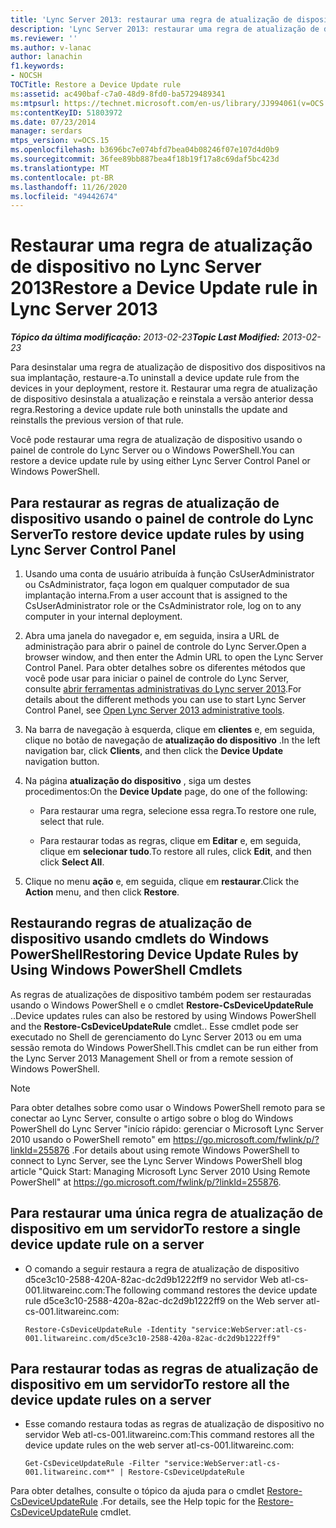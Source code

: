 ```yaml
---
title: 'Lync Server 2013: restaurar uma regra de atualização de dispositivo'
description: 'Lync Server 2013: restaurar uma regra de atualização de dispositivo.'
ms.reviewer: ''
ms.author: v-lanac
author: lanachin
f1.keywords:
- NOCSH
TOCTitle: Restore a Device Update rule
ms:assetid: ac490baf-c7a0-48d9-8fd0-ba5729489341
ms:mtpsurl: https://technet.microsoft.com/en-us/library/JJ994061(v=OCS.15)
ms:contentKeyID: 51803972
ms.date: 07/23/2014
manager: serdars
mtps_version: v=OCS.15
ms.openlocfilehash: b3696bc7e074bfd7bea04b08246f07e107d4d0b9
ms.sourcegitcommit: 36fee89bb887bea4f18b19f17a8c69daf5bc423d
ms.translationtype: MT
ms.contentlocale: pt-BR
ms.lasthandoff: 11/26/2020
ms.locfileid: "49442674"
---
```

# <a name="restore-a-device-update-rule-in-lync-server-2013"></a><span data-ttu-id="9a491-103">Restaurar uma regra de atualização de dispositivo no Lync Server 2013</span><span class="sxs-lookup"><span data-stu-id="9a491-103">Restore a Device Update rule in Lync Server 2013</span></span>

<div data-xmlns="http://www.w3.org/1999/xhtml">

<div class="topic" data-xmlns="http://www.w3.org/1999/xhtml" data-msxsl="urn:schemas-microsoft-com:xslt" data-cs="https://msdn.microsoft.com/">

<div data-asp="https://msdn2.microsoft.com/asp">



</div>

<div id="mainSection">

<div id="mainBody"><span data-ttu-id="9a491-104">

<span> </span></span><span class="sxs-lookup"><span data-stu-id="9a491-104">

<span> </span></span></span>

<span data-ttu-id="9a491-105">_**Tópico da última modificação:** 2013-02-23_</span><span class="sxs-lookup"><span data-stu-id="9a491-105">_**Topic Last Modified:** 2013-02-23_</span></span>

<span data-ttu-id="9a491-106">Para desinstalar uma regra de atualização de dispositivo dos dispositivos na sua implantação, restaure-a.</span><span class="sxs-lookup"><span data-stu-id="9a491-106">To uninstall a device update rule from the devices in your deployment, restore it.</span></span> <span data-ttu-id="9a491-107">Restaurar uma regra de atualização de dispositivo desinstala a atualização e reinstala a versão anterior dessa regra.</span><span class="sxs-lookup"><span data-stu-id="9a491-107">Restoring a device update rule both uninstalls the update and reinstalls the previous version of that rule.</span></span>

<span data-ttu-id="9a491-108">Você pode restaurar uma regra de atualização de dispositivo usando o painel de controle do Lync Server ou o Windows PowerShell.</span><span class="sxs-lookup"><span data-stu-id="9a491-108">You can restore a device update rule by using either Lync Server Control Panel or Windows PowerShell.</span></span>

<div>

## <a name="to-restore-device-update-rules-by-using-lync-server-control-panel"></a><span data-ttu-id="9a491-109">Para restaurar as regras de atualização de dispositivo usando o painel de controle do Lync Server</span><span class="sxs-lookup"><span data-stu-id="9a491-109">To restore device update rules by using Lync Server Control Panel</span></span>

1.  <span data-ttu-id="9a491-110">Usando uma conta de usuário atribuída à função CsUserAdministrator ou CsAdministrator, faça logon em qualquer computador de sua implantação interna.</span><span class="sxs-lookup"><span data-stu-id="9a491-110">From a user account that is assigned to the CsUserAdministrator role or the CsAdministrator role, log on to any computer in your internal deployment.</span></span>

2.  <span data-ttu-id="9a491-111">Abra uma janela do navegador e, em seguida, insira a URL de administração para abrir o painel de controle do Lync Server.</span><span class="sxs-lookup"><span data-stu-id="9a491-111">Open a browser window, and then enter the Admin URL to open the Lync Server Control Panel.</span></span> <span data-ttu-id="9a491-112">Para obter detalhes sobre os diferentes métodos que você pode usar para iniciar o painel de controle do Lync Server, consulte [abrir ferramentas administrativas do Lync server 2013](lync-server-2013-open-lync-server-administrative-tools.md).</span><span class="sxs-lookup"><span data-stu-id="9a491-112">For details about the different methods you can use to start Lync Server Control Panel, see [Open Lync Server 2013 administrative tools](lync-server-2013-open-lync-server-administrative-tools.md).</span></span>

3.  <span data-ttu-id="9a491-113">Na barra de navegação à esquerda, clique em **clientes** e, em seguida, clique no botão de navegação de **atualização do dispositivo** .</span><span class="sxs-lookup"><span data-stu-id="9a491-113">In the left navigation bar, click **Clients**, and then click the **Device Update** navigation button.</span></span>

4.  <span data-ttu-id="9a491-114">Na página **atualização do dispositivo** , siga um destes procedimentos:</span><span class="sxs-lookup"><span data-stu-id="9a491-114">On the **Device Update** page, do one of the following:</span></span>
    
      - <span data-ttu-id="9a491-115">Para restaurar uma regra, selecione essa regra.</span><span class="sxs-lookup"><span data-stu-id="9a491-115">To restore one rule, select that rule.</span></span>
    
      - <span data-ttu-id="9a491-116">Para restaurar todas as regras, clique em **Editar** e, em seguida, clique em **selecionar tudo**.</span><span class="sxs-lookup"><span data-stu-id="9a491-116">To restore all rules, click **Edit**, and then click **Select All**.</span></span>

5.  <span data-ttu-id="9a491-117">Clique no menu **ação** e, em seguida, clique em **restaurar**.</span><span class="sxs-lookup"><span data-stu-id="9a491-117">Click the **Action** menu, and then click **Restore**.</span></span>

</div>

<div>

## <a name="restoring-device-update-rules-by-using-windows-powershell-cmdlets"></a><span data-ttu-id="9a491-118">Restaurando regras de atualização de dispositivo usando cmdlets do Windows PowerShell</span><span class="sxs-lookup"><span data-stu-id="9a491-118">Restoring Device Update Rules by Using Windows PowerShell Cmdlets</span></span>

<span data-ttu-id="9a491-119">As regras de atualizações de dispositivo também podem ser restauradas usando o Windows PowerShell e o cmdlet **Restore-CsDeviceUpdateRule** ..</span><span class="sxs-lookup"><span data-stu-id="9a491-119">Device updates rules can also be restored by using Windows PowerShell and the **Restore-CsDeviceUpdateRule** cmdlet..</span></span> <span data-ttu-id="9a491-120">Esse cmdlet pode ser executado no Shell de gerenciamento do Lync Server 2013 ou em uma sessão remota do Windows PowerShell.</span><span class="sxs-lookup"><span data-stu-id="9a491-120">This cmdlet can be run either from the Lync Server 2013 Management Shell or from a remote session of Windows PowerShell.</span></span>

<div>


> [!NOTE]  
> <span data-ttu-id="9a491-121">Para obter detalhes sobre como usar o Windows PowerShell remoto para se conectar ao Lync Server, consulte o artigo sobre o blog do Windows PowerShell do Lync Server "início rápido: gerenciar o Microsoft Lync Server 2010 usando o PowerShell remoto" em <A href="https://go.microsoft.com/fwlink/p/?linkid=255876">https://go.microsoft.com/fwlink/p/?linkId=255876</A> .</span><span class="sxs-lookup"><span data-stu-id="9a491-121">For details about using remote Windows PowerShell to connect to Lync Server, see the Lync Server Windows PowerShell blog article "Quick Start: Managing Microsoft Lync Server 2010 Using Remote PowerShell" at <A href="https://go.microsoft.com/fwlink/p/?linkid=255876">https://go.microsoft.com/fwlink/p/?linkId=255876</A>.</span></span>



</div>

<div>

## <a name="to-restore-a-single-device-update-rule-on-a-server"></a><span data-ttu-id="9a491-122">Para restaurar uma única regra de atualização de dispositivo em um servidor</span><span class="sxs-lookup"><span data-stu-id="9a491-122">To restore a single device update rule on a server</span></span>

  - <span data-ttu-id="9a491-123">O comando a seguir restaura a regra de atualização de dispositivo d5ce3c10-2588-420A-82ac-dc2d9b1222ff9 no servidor Web atl-cs-001.litwareinc.com:</span><span class="sxs-lookup"><span data-stu-id="9a491-123">The following command restores the device update rule d5ce3c10-2588-420a-82ac-dc2d9b1222ff9 on the Web server atl-cs-001.litwareinc.com:</span></span>
    
        Restore-CsDeviceUpdateRule -Identity "service:WebServer:atl-cs-001.litwareinc.com/d5ce3c10-2588-420a-82ac-dc2d9b1222ff9"

</div>

<div>

## <a name="to-restore-all-the-device-update-rules-on-a-server"></a><span data-ttu-id="9a491-124">Para restaurar todas as regras de atualização de dispositivo em um servidor</span><span class="sxs-lookup"><span data-stu-id="9a491-124">To restore all the device update rules on a server</span></span>

  - <span data-ttu-id="9a491-125">Esse comando restaura todas as regras de atualização de dispositivo no servidor Web atl-cs-001.litwareinc.com:</span><span class="sxs-lookup"><span data-stu-id="9a491-125">This command restores all the device update rules on the web server atl-cs-001.litwareinc.com:</span></span>
    
        Get-CsDeviceUpdateRule -Filter "service:WebServer:atl-cs-001.litwareinc.com*" | Restore-CsDeviceUpdateRule

</div>

<span data-ttu-id="9a491-126">Para obter detalhes, consulte o tópico da ajuda para o cmdlet [Restore-CsDeviceUpdateRule](https://docs.microsoft.com/powershell/module/skype/Restore-CsDeviceUpdateRule) .</span><span class="sxs-lookup"><span data-stu-id="9a491-126">For details, see the Help topic for the [Restore-CsDeviceUpdateRule](https://docs.microsoft.com/powershell/module/skype/Restore-CsDeviceUpdateRule) cmdlet.</span></span>

<span data-ttu-id="9a491-127"></div>

</div>

<span> </span>

</div>

</div>

</span><span class="sxs-lookup"><span data-stu-id="9a491-127"></div>

</div>

<span> </span>

</div>

</div>

</span></span></div>

